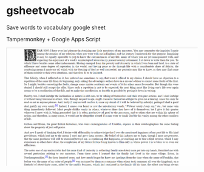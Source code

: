 # gsheetvocab
 Save words to vocabulary google sheet

 Tampermonkey + Google Apps Script

![](https://raw.githubusercontent.com/takvol/gsheetvocab/master/gsheetvocab.gif)
